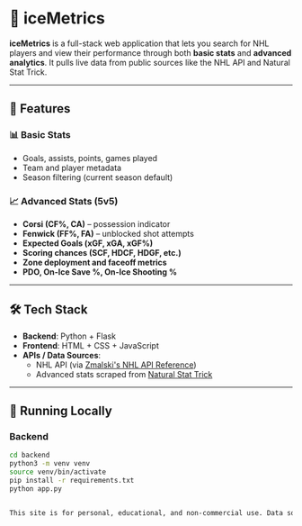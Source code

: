 # 🏒 iceMetrics

**iceMetrics** is a full-stack web application that lets you search for NHL players and view their performance through both **basic stats** and **advanced analytics**. It pulls live data from public sources like the NHL API and Natural Stat Trick.

---

## 🚀 Features

### 📊 Basic Stats
- Goals, assists, points, games played
- Team and player metadata
- Season filtering (current season default)

### 📈 Advanced Stats (5v5)
- **Corsi (CF%, CA)** – possession indicator
- **Fenwick (FF%, FA)** – unblocked shot attempts
- **Expected Goals (xGF, xGA, xGF%)**
- **Scoring chances (SCF, HDCF, HDGF, etc.)**
- **Zone deployment and faceoff metrics**
- **PDO, On-Ice Save %, On-Ice Shooting %**

---

## 🛠️ Tech Stack

- **Backend**: Python + Flask
- **Frontend**: HTML + CSS + JavaScript
- **APIs / Data Sources**:
  - NHL API (via [Zmalski's NHL API Reference](https://github.com/Zmalski/NHL-API-Reference))
  - Advanced stats scraped from [Natural Stat Trick](https://naturalstattrick.com)

---

## 🧪 Running Locally

### Backend
```bash
cd backend
python3 -m venv venv
source venv/bin/activate
pip install -r requirements.txt
python app.py


This site is for personal, educational, and non-commercial use. Data sourced from unofficial NHL endpoints as documented by the community here. This project is not affiliated with or endorsed by the NHL.